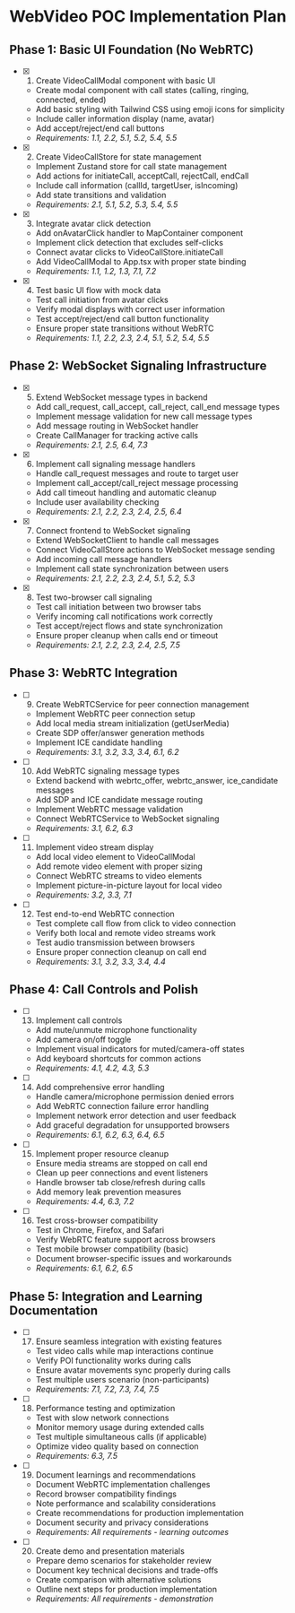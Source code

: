 # WebVideo POC Implementation Plan

## Phase 1: Basic UI Foundation (No WebRTC)

- [x] 1. Create VideoCallModal component with basic UI
  - Create modal component with call states (calling, ringing, connected, ended)
  - Add basic styling with Tailwind CSS using emoji icons for simplicity
  - Include caller information display (name, avatar)
  - Add accept/reject/end call buttons
  - _Requirements: 1.1, 2.2, 5.1, 5.2, 5.4, 5.5_

- [x] 2. Create VideoCallStore for state management
  - Implement Zustand store for call state management
  - Add actions for initiateCall, acceptCall, rejectCall, endCall
  - Include call information (callId, targetUser, isIncoming)
  - Add state transitions and validation
  - _Requirements: 2.1, 5.1, 5.2, 5.3, 5.4, 5.5_

- [x] 3. Integrate avatar click detection
  - Add onAvatarClick handler to MapContainer component
  - Implement click detection that excludes self-clicks
  - Connect avatar clicks to VideoCallStore.initiateCall
  - Add VideoCallModal to App.tsx with proper state binding
  - _Requirements: 1.1, 1.2, 1.3, 7.1, 7.2_

- [x] 4. Test basic UI flow with mock data
  - Test call initiation from avatar clicks
  - Verify modal displays with correct user information
  - Test accept/reject/end call button functionality
  - Ensure proper state transitions without WebRTC
  - _Requirements: 1.1, 2.2, 2.3, 2.4, 5.1, 5.2, 5.4, 5.5_

## Phase 2: WebSocket Signaling Infrastructure

- [x] 5. Extend WebSocket message types in backend
  - Add call_request, call_accept, call_reject, call_end message types
  - Implement message validation for new call message types
  - Add message routing in WebSocket handler
  - Create CallManager for tracking active calls
  - _Requirements: 2.1, 2.5, 6.4, 7.3_

- [x] 6. Implement call signaling message handlers
  - Handle call_request messages and route to target user
  - Implement call_accept/call_reject message processing
  - Add call timeout handling and automatic cleanup
  - Include user availability checking
  - _Requirements: 2.1, 2.2, 2.3, 2.4, 2.5, 6.4_

- [x] 7. Connect frontend to WebSocket signaling
  - Extend WebSocketClient to handle call messages
  - Connect VideoCallStore actions to WebSocket message sending
  - Add incoming call message handlers
  - Implement call state synchronization between users
  - _Requirements: 2.1, 2.2, 2.3, 2.4, 5.1, 5.2, 5.3_

- [x] 8. Test two-browser call signaling
  - Test call initiation between two browser tabs
  - Verify incoming call notifications work correctly
  - Test accept/reject flows and state synchronization
  - Ensure proper cleanup when calls end or timeout
  - _Requirements: 2.1, 2.2, 2.3, 2.4, 2.5, 7.5_

## Phase 3: WebRTC Integration

- [ ] 9. Create WebRTCService for peer connection management
  - Implement WebRTC peer connection setup
  - Add local media stream initialization (getUserMedia)
  - Create SDP offer/answer generation methods
  - Implement ICE candidate handling
  - _Requirements: 3.1, 3.2, 3.3, 3.4, 6.1, 6.2_

- [ ] 10. Add WebRTC signaling message types
  - Extend backend with webrtc_offer, webrtc_answer, ice_candidate messages
  - Add SDP and ICE candidate message routing
  - Implement WebRTC message validation
  - Connect WebRTCService to WebSocket signaling
  - _Requirements: 3.1, 6.2, 6.3_

- [ ] 11. Implement video stream display
  - Add local video element to VideoCallModal
  - Add remote video element with proper sizing
  - Connect WebRTC streams to video elements
  - Implement picture-in-picture layout for local video
  - _Requirements: 3.2, 3.3, 7.1_

- [ ] 12. Test end-to-end WebRTC connection
  - Test complete call flow from click to video connection
  - Verify both local and remote video streams work
  - Test audio transmission between browsers
  - Ensure proper connection cleanup on call end
  - _Requirements: 3.1, 3.2, 3.3, 3.4, 4.4_

## Phase 4: Call Controls and Polish

- [ ] 13. Implement call controls
  - Add mute/unmute microphone functionality
  - Add camera on/off toggle
  - Implement visual indicators for muted/camera-off states
  - Add keyboard shortcuts for common actions
  - _Requirements: 4.1, 4.2, 4.3, 5.3_

- [ ] 14. Add comprehensive error handling
  - Handle camera/microphone permission denied errors
  - Add WebRTC connection failure error handling
  - Implement network error detection and user feedback
  - Add graceful degradation for unsupported browsers
  - _Requirements: 6.1, 6.2, 6.3, 6.4, 6.5_

- [ ] 15. Implement proper resource cleanup
  - Ensure media streams are stopped on call end
  - Clean up peer connections and event listeners
  - Handle browser tab close/refresh during calls
  - Add memory leak prevention measures
  - _Requirements: 4.4, 6.3, 7.2_

- [ ] 16. Test cross-browser compatibility
  - Test in Chrome, Firefox, and Safari
  - Verify WebRTC feature support across browsers
  - Test mobile browser compatibility (basic)
  - Document browser-specific issues and workarounds
  - _Requirements: 6.1, 6.2, 6.5_

## Phase 5: Integration and Learning Documentation

- [ ] 17. Ensure seamless integration with existing features
  - Test video calls while map interactions continue
  - Verify POI functionality works during calls
  - Ensure avatar movements sync properly during calls
  - Test multiple users scenario (non-participants)
  - _Requirements: 7.1, 7.2, 7.3, 7.4, 7.5_

- [ ] 18. Performance testing and optimization
  - Test with slow network connections
  - Monitor memory usage during extended calls
  - Test multiple simultaneous calls (if applicable)
  - Optimize video quality based on connection
  - _Requirements: 6.3, 7.5_

- [ ] 19. Document learnings and recommendations
  - Document WebRTC implementation challenges
  - Record browser compatibility findings
  - Note performance and scalability considerations
  - Create recommendations for production implementation
  - Document security and privacy considerations
  - _Requirements: All requirements - learning outcomes_

- [ ] 20. Create demo and presentation materials
  - Prepare demo scenarios for stakeholder review
  - Document key technical decisions and trade-offs
  - Create comparison with alternative solutions
  - Outline next steps for production implementation
  - _Requirements: All requirements - demonstration_